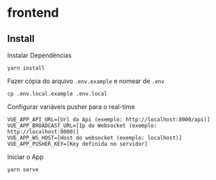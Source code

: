 # frontend

## Install <a name = "install"></a>

Instalar Dependências
```
yarn install
```

Fazer cópia do arquivo `.env.example` e nomear de `.env`
```
cp .env.local.example .env.local
```

Configurar variáveis pusher para o real-time
```
VUE_APP_API_URL=[Url da Api (exemplo: http://localhost:8000/api)]
VUE_APP_BROADCAST_URL=[Ip do Websocket (exemplo: http://localhost:8000)]
VUE_APP_WS_HOST=[Host do websocket (exemplo: localhost)]
VUE_APP_PUSHER_KEY=[Key definida no servidor]
```

Iniciar o App
```
yarn serve
```